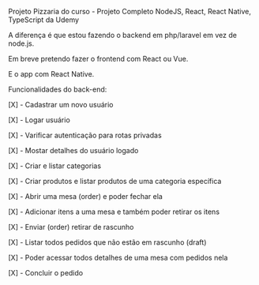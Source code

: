 Projeto Pizzaria do curso - Projeto Completo NodeJS, React, React Native, TypeScript da Udemy

A diferença é que estou fazendo o backend em php/laravel em vez de node.js.

Em breve pretendo fazer o frontend com React ou Vue.

E o app com React Native.

Funcionalidades do back-end:

[X] - Cadastrar um novo usuário

[X] - Logar usuário

[X] - Varificar autenticação para rotas privadas

[X] - Mostar detalhes do usuário logado 

[X] - Criar e listar categorias 

[X] - Criar produtos e listar produtos de uma categoria específica 

[X] - Abrir uma mesa (order) e poder fechar ela 

[X] - Adicionar itens a uma mesa e também poder retirar os itens  

[X] - Enviar (order) retirar de rascunho 

[X] - Listar todos pedidos que não estão em rascunho (draft)

[X] - Poder acessar todos detalhes de uma mesa com pedidos nela

[X] - Concluir o pedido
